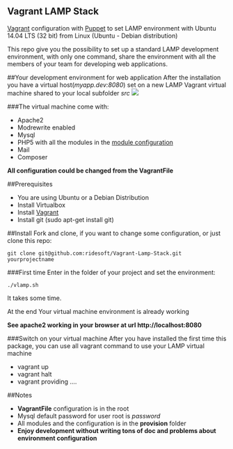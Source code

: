 Vagrant LAMP Stack
------------------------

[Vagrant](https://www.vagrantup.com) configuration with [Puppet](https://puppetlabs.com) to set LAMP environment with Ubuntu 14.04 LTS (32 bit) from Linux (Ubuntu - Debian distribution)

This repo give you the possibility to set up a standard LAMP development environment, with only one command, share the environment with all the members of your team for developing web applications.

##Your development environment for web application
After the installation you have a virtual host(*myapp.dev:8080*) set on a new LAMP Vagrant virtual machine shared to your local subfolder *src*
![](https://github.com/ridesoft/Vagrant-Lamp-Stack/blob/master/doc/imgs/browserscreenshot.png)

###The virtual machine  come with:
- Apache2
- Modrewrite enabled
- Mysql
- PHP5 with all the modules in the [module configuration](https://github.com/ridesoft/VagrantLampStack/blob/master/provision/modules/php/manifests/init.pp)
- Mail
- Composer

**All configuration could be changed from the VagrantFile**

##Prerequisites
- You are using Ubuntu or a Debian Distribution
- Install Virtualbox
- Install [Vagrant](https://www.vagrantup.com)
- Install git (sudo apt-get install git)

##Install
Fork and clone, if you want to change some configuration, or just clone this repo:
```
git clone git@github.com:ridesoft/Vagrant-Lamp-Stack.git yourprojectname
```
###First time
Enter in the folder of your project and set the environment:
```
./vlamp.sh
```
It takes some time.

At the end Your virtual machine environment is already working

**See apache2 working in your browser at url http://localhost:8080**

###Switch on your virtual machine
After you have installed the first time this package, you can use all vagrant command to use your LAMP virtual machine
- vagrant up
- vagrant halt
- vagrant providing
....

##Notes
- **VagrantFile** configuration is in the root
- Mysql default password for user root is *password*
- All modules and the configuration is in the **provision** folder
- **Enjoy development without writing tons of doc and problems about environment configuration**
